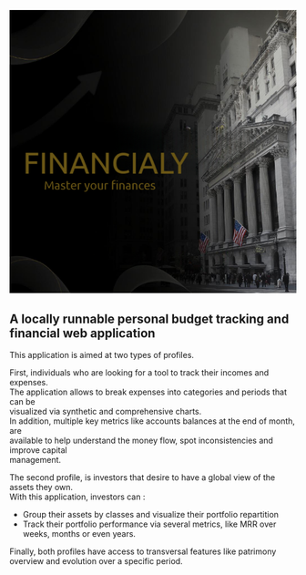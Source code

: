 ![image info](img/main.png)

## A locally runnable personal budget tracking and financial web application

This application is aimed at two types of profiles.  

First, individuals who are looking for a tool to track their incomes and expenses.  
The application allows to break expenses into categories and periods that can be  
visualized via synthetic and comprehensive charts.  
In addition, multiple key metrics like accounts balances at the end of month, are  
available to help understand the money flow, spot inconsistencies and improve capital  
management.  

The second profile, is investors that desire to have a global view of the assets they own.  
With this application, investors can :
- Group their assets by classes and visualize their portfolio repartition
- Track their portfolio performance via several metrics, like MRR over weeks, months or even years.

Finally, both profiles have access to transversal features like patrimony overview and evolution over a specific period.
